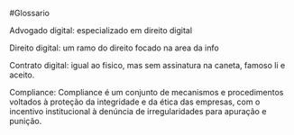 #Glossario

Advogado digital: especializado em direito digital

Direito digital: um ramo do direito focado na area da info

Contrato digital: igual ao fisico, mas sem assinatura na caneta, famoso li e aceito.

Compliance: Compliance é um conjunto de mecanismos e procedimentos voltados à proteção da integridade e da ética das empresas, com o incentivo institucional à denúncia de irregularidades para apuração e punição. 


